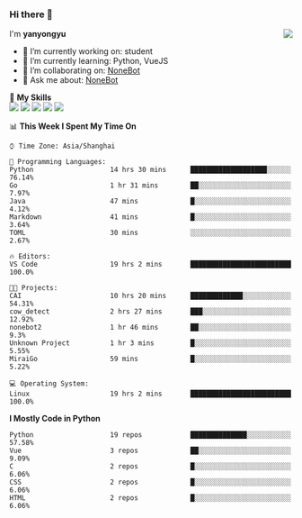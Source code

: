 ### Hi there 👋

<a href="#">
  <img align="right" src="https://github-readme-stats.vercel.app/api?username=yanyongyu&count_private=true&show_icons=true&bg_color=15,f2f7fd,E0EAFC" />
</a>

I'm **yanyongyu**

- 🔭 I’m currently working on: student
- 🌱 I’m currently learning: Python, VueJS
- 👯 I’m collaborating on: [NoneBot](https://github.com/nonebot)
- 💬 Ask me about: [NoneBot](https://github.com/nonebot)

🌟 **My Skills**  
![](https://img.shields.io/badge/-Python-3e74a2?style=flat-square&logo=Python&logoColor=fff)
![](https://img.shields.io/badge/-Vue-4fc08d?style=flat-square&logo=Vue.js&logoColor=fff)
![](https://img.shields.io/badge/-Node.js-339933?style=flat-square&logo=Node.js&logoColor=fff)
![](https://img.shields.io/badge/-Docker-2496ED?style=flat-square&logo=Docker&logoColor=fff)
![](https://img.shields.io/badge/-Linux-000000?style=flat-square&logo=Linux&logoColor=fff)

<!--START_SECTION:waka-->
📊 **This Week I Spent My Time On** 

```text
⌚︎ Time Zone: Asia/Shanghai

💬 Programming Languages: 
Python                   14 hrs 30 mins      ███████████████████░░░░░░   76.14% 
Go                       1 hr 31 mins        ██░░░░░░░░░░░░░░░░░░░░░░░   7.97% 
Java                     47 mins             █░░░░░░░░░░░░░░░░░░░░░░░░   4.12% 
Markdown                 41 mins             █░░░░░░░░░░░░░░░░░░░░░░░░   3.64% 
TOML                     30 mins             ░░░░░░░░░░░░░░░░░░░░░░░░░   2.67%

🔥 Editors: 
VS Code                  19 hrs 2 mins       █████████████████████████   100.0%

🐱‍💻 Projects: 
CAI                      10 hrs 20 mins      █████████████░░░░░░░░░░░░   54.31% 
cow_detect               2 hrs 27 mins       ███░░░░░░░░░░░░░░░░░░░░░░   12.92% 
nonebot2                 1 hr 46 mins        ██░░░░░░░░░░░░░░░░░░░░░░░   9.3% 
Unknown Project          1 hr 3 mins         █░░░░░░░░░░░░░░░░░░░░░░░░   5.55% 
MiraiGo                  59 mins             █░░░░░░░░░░░░░░░░░░░░░░░░   5.22%

💻 Operating System: 
Linux                    19 hrs 2 mins       █████████████████████████   100.0%

```

**I Mostly Code in Python** 

```text
Python                   19 repos            ██████████████░░░░░░░░░░░   57.58% 
Vue                      3 repos             ██░░░░░░░░░░░░░░░░░░░░░░░   9.09% 
C                        2 repos             █░░░░░░░░░░░░░░░░░░░░░░░░   6.06% 
CSS                      2 repos             █░░░░░░░░░░░░░░░░░░░░░░░░   6.06% 
HTML                     2 repos             █░░░░░░░░░░░░░░░░░░░░░░░░   6.06%

```



<!--END_SECTION:waka-->
